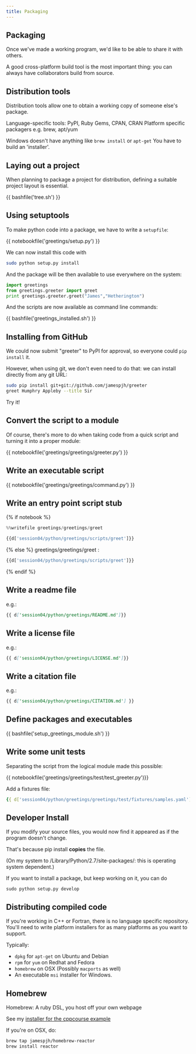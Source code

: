 ```yaml
---
title: Packaging
---
```


Packaging
---------

Once we've made a working program, we'd like to be able to share it with others.

A good cross-platform build tool is the most important thing: you can always
have collaborators build from source.

Distribution tools
------------------

Distribution tools allow one to obtain a working copy of someone else's package.

Language-specific tools: PyPI, Ruby Gems, CPAN, CRAN
Platform specific packagers e.g. brew, apt/yum

Windows doesn't have anything like `brew install` or `apt-get`
You have to build an 'installer'.

Laying out a project
--------------------

When planning to package a project for distribution, defining a suitable
project layout is essential.

{{ bashfile('tree.sh') }}

Using setuptools
----------------

To make python code into a package, we have to write a `setupfile`:

{{ notebookfile('greetings/setup.py') }}

We can now install this code with

``` bash
sudo python setup.py install
``` 

And the package will be then available to use everywhere on the system:

``` python
import greetings
from greetings.greeter import greet
print greetings.greeter.greet("James","Hetherington")
```

And the scripts are now available as command line commands:

{{ bashfile('greetings_installed.sh') }}


Installing from GitHub
----------------------

We could now submit "greeter" to PyPI for approval, so everyone could `pip install` it.

However, when using git, we don't even need to do that: we can install directly from any git URL:

``` bash
sudo pip install git+git://github.com/jamespjh/greeter
greet Humphry Appleby --title Sir
```

Try it!

Convert the script to a module
------------------------------

Of course, there's more to do when taking code from a quick script and turning it into a proper module:

{{ notebookfile('greetings/greetings/greeter.py') }}

Write an executable script
--------------------------

{{ notebookfile('greetings/greetings/command.py') }}

Write an entry point script stub
--------------------------------

{% if notebook %}
``` python
%%writefile greetings/greetings/greet

{{d['session04/python/greetings/scripts/greet']}}
```
{% else %}
greetings/greetings/greet :
``` python
{{d['session04/python/greetings/scripts/greet']}}
```
{% endif %}

Write a readme file
-------------------
e.g.:
``` markdown
{{ d['session04/python/greetings/README.md']}}
```
Write a license file
-------------------
e.g.:
``` markdown
{{ d['session04/python/greetings/LICENSE.md']}}
```

Write a citation file
-------------------
e.g.:
``` markdown
{{ d['session04/python/greetings/CITATION.md'] }}
```

Define packages and executables
-------------------------------

{{ bashfile('setup_greetings_module.sh') }}

Write some unit tests
---------------------

Separating the script from the logical module made this possible:

{{ notebookfile('greetings/greetings/test/test_greeter.py')}}

Add a fixtures file:

``` yaml 
{{ d['session04/python/greetings/greetings/test/fixtures/samples.yaml'] }}
```

Developer Install
-----------------

If you modify your source files, you would now find it appeared as if the program doesn't change.

That's because pip install **copies** the file.

(On my system to /Library/Python/2.7/site-packages/: this is operating
system dependent.)

If you want to install a package, but keep working on it, you can do

```
sudo python setup.py develop
```

Distributing compiled code
--------------------------

If you're working in C++ or Fortran, there is no language specific repository.
You'll need to write platform installers for as many platforms as you want to
support.

Typically:

* `dpkg` for `apt-get` on Ubuntu and Debian
* `rpm` for `yum` on Redhat and Fedora
* `homebrew` on OSX (Possibly `macports` as well)
* An executable `msi` installer for Windows.

Homebrew
--------

Homebrew: A ruby DSL, you host off your own webpage

See my [installer for the cppcourse example](http://github.com/jamespjh/homebrew-reactor)

If you're on OSX, do:

``` bash
brew tap jamespjh/homebrew-reactor
brew install reactor
```

